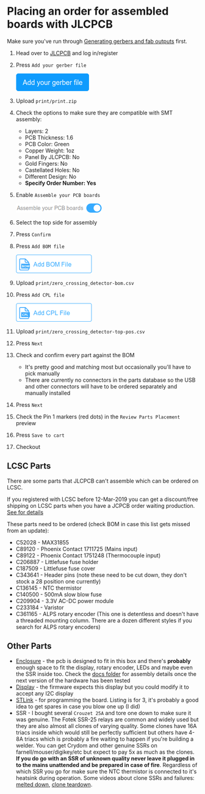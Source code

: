 # Placing an order for assembled boards with JLCPCB

Make sure you've run through [Generating gerbers and fab outputs](generating_gerbers_and_fab_outputs.md) first.

1. Head over to [JLCPCB](https://jlcpcb.com/quote) and log in/register
2. Press `Add your gerber file`
    
    ![Add gerber button](img/jlcpcb_add_gerber_button.png)
3. Upload `print/print.zip` 
4. Check the options to make sure they are compatible with SMT assembly:
    * Layers: 2
    * PCB Thickness: 1.6
    * PCB Color: Green
    * Copper Weight: 1oz
    * Panel By JLCPCB: No
    * Gold Fingers: No
    * Castellated Holes: No
    * Different Design: No
    * **Specify Order Number: Yes**
5. Enable `Assemble your PCB boards`

    ![Assemble your PCB boards](img/jlcpcb_assemble_your_boards.png)
6. Select the top side for assembly
7. Press `Confirm`
8. Press `Add BOM file`
    
    ![Add bom file](img/jlcpcb_add_bom_file.png)
9. Upload `print/zero_crossing_detector-bom.csv`
10. Press `Add CPL file`
    
    ![Add cpl file](img/jlcpcb_add_cpl_file.png)
11. Upload `print/zero_crossing_detector-top-pos.csv`
12. Press `Next`
13. Check and confirm every part against the BOM
    * It's pretty good and matching most but occasionally you'll have to pick manually
    * There are currently no connectors in the parts database so the USB and other connectors will have to be ordered separately and manually installed
14. Press `Next`
15. Check the Pin 1 markers (red dots) in the `Review Parts Placement` preview
16. Press `Save to cart`
17. Checkout

## LCSC Parts
There are some parts that JLCPCB can't assemble which can be ordered on LCSC.

If you registered with LCSC before 12-Mar-2019 you can get a discount/free shipping on LCSC parts when you have a JCPCB order waiting production. [See for details](https://support.lcsc.com/article/24-do-you-offer-combine-shipment-with-pcbs)

These parts need to be ordered (check BOM in case this list gets missed from an update):
* C52028 - MAX31855
* C89120 - Phoenix Contact 1711725 (Mains input)
* C89122 - Phoenix Contact 1751248 (Thermocouple input)
* C206887 - Littlefuse fuse holder
* C187509 - Littlefuse fuse cover
* C343641 - Header pins (note these need to be cut down, they don't stock a 28 position one currently)
* C136145 - NTC thermistor
* C140500 - 500mA slow blow fuse
* C209904 - 3.3V AC-DC power module
* C233184 - Varistor
* C361165 - ALPS rotary encoder (This one is detentless and doesn't have a threaded mounting column. There are a dozen different styles if you search for ALPS rotary encoders)

## Other Parts
* [Enclosure](https://www.banggood.com/100x68x50mm-IP65-Waterproof-Electronic-Project-Enclosure-Case-DIY-Enclosure-Instrument-Case-p-1260023.html?rmmds=myorder&cur_warehouse=CN) - the pcb is designed to fit in this box and there's **probably** enough space to fit the display, rotary encoder, LEDs and maybe even the SSR inside too. Check the [docs folder](..) for assembly details once the next version of the hardware has been tested
* [Display](https://www.banggood.com/5pcs-4-bit-Pozidriv-0_54-Inch-14-segment-LED-Digital-Tube-Module-Green-I2C-Control-2-line-Control-LED-Display-Screen-Module-p-1565722.html?rmmds=search&cur_warehouse=CN) - the firmware expects this display but you could modify it to accept any I2C display
* [STLink](https://www.banggood.com/3pcs-3_35V-XTW-ST-LINK-V2-STM8STM32-Simulator-Programmer-Downloader-Debugger-With-20cm-Dupont-Wire-p-1183115.html?rmmds=myorder&cur_warehouse=UK) - for programming the board. Listing is for 3, it's probably a good idea to get spares in case you blow one up (I did)
* SSR - I bought several `Crouzet 25A` and tore one down to make sure it was genuine. The Fotek SSR-25 relays are common and widely used but they are also almost all clones of varying quality. Some clones have 16A triacs inside which would still be perfectly sufficient but others have 4-8A triacs which is probably a fire waiting to happen if you're building a welder. You can get Crydom and other genuine SSRs on farnell/mouser/digikey/etc but expect to pay 5x as much as the clones. **If you do go with an SSR of unknown quality never leave it plugged in to the mains unattended and be prepared in case of fire**. Regardless of which SSR you go for make sure the NTC thermistor is connected to it's heatsink during operation. Some videos about clone SSRs and failures: [melted down](https://youtu.be/FV9t1GFVbhU), [clone teardown](https://youtu.be/DxEhxjvifyY).